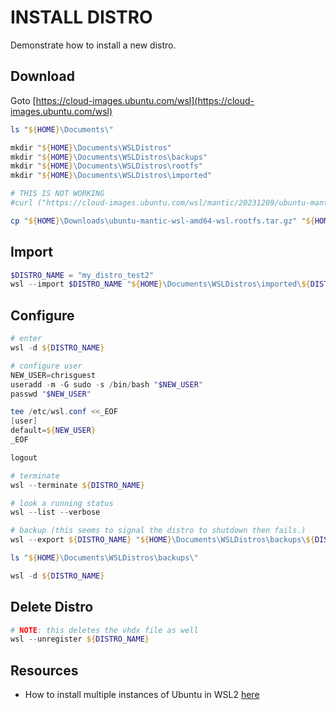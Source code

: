 # INSTALL DISTRO

Demonstrate how to install a new distro.  

## Download

Goto [https://cloud-images.ubuntu.com/wsl](https://cloud-images.ubuntu.com/wsl)

```powershell
ls "${HOME}\Documents\"

mkdir "${HOME}\Documents\WSLDistros"
mkdir "${HOME}\Documents\WSLDistros\backups"
mkdir "${HOME}\Documents\WSLDistros\rootfs"
mkdir "${HOME}\Documents\WSLDistros\imported"

# THIS IS NOT WORKING
#curl ("https://cloud-images.ubuntu.com/wsl/mantic/20231209/ubuntu-mantic-wsl-amd64-wsl.rootfs.tar.gz") --output '~\Documents\WSLDistros\rootfs\ubuntu-mantic-wsl-amd64-wsl.rootfs.tar.gz.test'

cp "${HOME}\Downloads\ubuntu-mantic-wsl-amd64-wsl.rootfs.tar.gz" "${HOME}\Documents\WSLDistros\rootfs\"
```

## Import

```powershell
$DISTRO_NAME = "my_distro_test2"
wsl --import $DISTRO_NAME "${HOME}\Documents\WSLDistros\imported\${DISTRO_NAME}" "${HOME}\Documents\WSLDistros\rootfs\ubuntu-mantic-wsl-amd64-wsl.rootfs.tar.gz"
```

## Configure

```powershell
# enter
wsl -d ${DISTRO_NAME}

# configure user
NEW_USER=chrisguest
useradd -m -G sudo -s /bin/bash "$NEW_USER"
passwd "$NEW_USER"

tee /etc/wsl.conf <<_EOF
[user]
default=${NEW_USER}
_EOF

logout

# terminate
wsl --terminate ${DISTRO_NAME}

# look a running status
wsl --list --verbose

# backup (this seems to signal the distro to shutdown then fails.)
wsl --export ${DISTRO_NAME} "${HOME}\Documents\WSLDistros\backups\${DISTRO_NAME}__2023_12_10.vhdx" --vhd

ls "${HOME}\Documents\WSLDistros\backups\"

wsl -d ${DISTRO_NAME}
```

## Delete Distro

```powershell
# NOTE: this deletes the vhdx file as well
wsl --unregister ${DISTRO_NAME}
```

## Resources

* How to install multiple instances of Ubuntu in WSL2 [here](https://cloudbytes.dev/snippets/how-to-install-multiple-instances-of-ubuntu-in-wsl2)  
